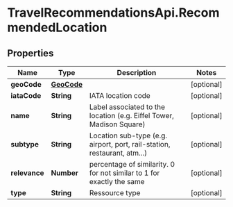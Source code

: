 # TravelRecommendationsApi.RecommendedLocation

## Properties

Name | Type | Description | Notes
------------ | ------------- | ------------- | -------------
**geoCode** | [**GeoCode**](GeoCode.md) |  | [optional] 
**iataCode** | **String** | IATA location code | [optional] 
**name** | **String** | Label associated to the location (e.g. Eiffel Tower, Madison Square) | [optional] 
**subtype** | **String** | Location sub-type (e.g. airport, port, rail-station, restaurant, atm...) | [optional] 
**relevance** | **Number** | percentage of similarity.  0 for not similar to 1 for exactly the same | [optional] 
**type** | **String** | Ressource type | [optional] 


